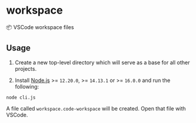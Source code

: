 # workspace

:package: VSCode workspace files

## Usage

1. Create a new top-level directory which will serve as a base for all other projects.

2. Install [Node.js](https://nodejs.org/) >= `12.20.0`, >= `14.13.1` or >= `16.0.0` and run the following:

```
node cli.js
```

A file called `workspace.code-workspace` will be created. Open that file with VSCode.
